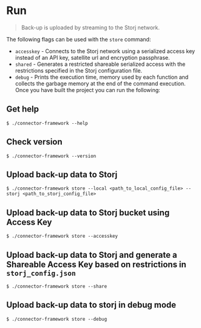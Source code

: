 # Run

> Back-up is uploaded by streaming to the Storj network.

The following flags can be used with the `store` command:

* `accesskey` - Connects to the Storj network using a serialized access key instead of an API key, satellite url and encryption passphrase.
* `shared` - Generates a restricted shareable serialized access with the restrictions specified in the Storj configuration file.
* `debug` - Prints the execution time, memory used by each function and collects the garbage memory at the end of the command execution.
Once you have built the project you can run the following:

## Get help

```
$ ./connector-framework --help
```

## Check version

```
$ ./connector-framework --version
```

## Upload back-up data to Storj

```
$ ./connector-framework store --local <path_to_local_config_file> --storj <path_to_storj_config_file>
```

## Upload back-up data to Storj bucket using Access Key

```
$ ./connector-framework store --accesskey
```

## Upload back-up data to Storj and generate a Shareable Access Key based on restrictions in `storj_config.json`

```
$ ./connector-framework store --share
```

## Upload back-up data to storj in debug mode

```
$ ./connector-framework store --debug
```

